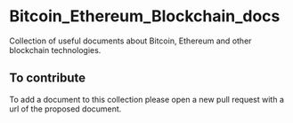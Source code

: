# Bitcoin_Ethereum_Blockchain_docs
Collection of useful documents about Bitcoin, Ethereum and other blockchain technologies.
## To contribute
To add a document to this collection please open a new pull request with a url of the proposed document.
